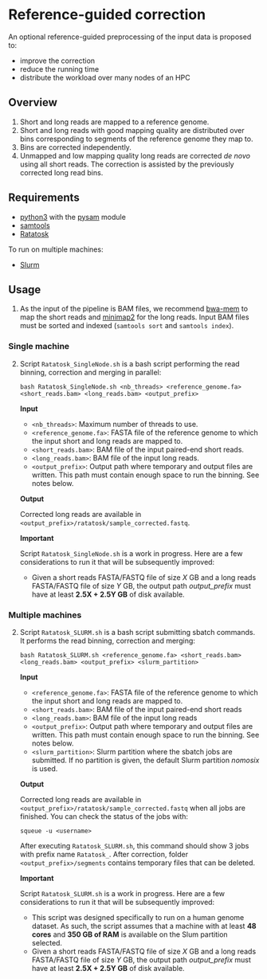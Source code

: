 # Reference-guided correction

An optional reference-guided preprocessing of the input data is proposed to:
- improve the correction
- reduce the running time
- distribute the workload over many nodes of an HPC

## Overview

1. Short and long reads are mapped to a reference genome.
2. Short and long reads with good mapping quality are distributed over bins corresponding to segments of the reference genome they map to.
3. Bins are corrected independently.
4. Unmapped and low mapping quality long reads are corrected *de novo* using all short reads. The correction is assisted by the previously corrected long read bins.

## Requirements

* [python3](https://python.org) with the [pysam](https://pysam.readthedocs.io) module
* [samtools](https://htslib.org)
* [Ratatosk](https://github.com/GuillaumeHolley/Ratatosk)

To run on multiple machines:

* [Slurm](https://slurm.schedmd.com)

## Usage

1. As the input of the pipeline is BAM files, we recommend [bwa-mem](https://github.com/lh3/bwa) to map the short reads and [minimap2](https://github.com/lh3/minimap2) for the long reads. Input BAM files must be sorted and indexed (`samtools sort` and `samtools index`).

### Single machine

2. Script `Ratatosk_SingleNode.sh` is a bash script performing the read binning, correction and merging in parallel:
	```
	bash Ratatosk_SingleNode.sh <nb_threads> <reference_genome.fa> <short_reads.bam> <long_reads.bam> <output_prefix>
	```

	**Input**

	- `<nb_threads>`: Maximum number of threads to use.
	- `<reference_genome.fa>`: FASTA file of the reference genome to which the input short and long reads are mapped to.
	- `<short_reads.bam>`: BAM file of the input paired-end short reads.
	- `<long_reads.bam>`: BAM file of the input long reads.
	- `<output_prefix>`: Output path where temporary and output files are written. This path must contain enough space to run the binning. See notes below.

	**Output**

	Corrected long reads are available in `<output_prefix>/ratatosk/sample_corrected.fastq`.

	**Important**

	Script `Ratatosk_SingleNode.sh` is a work in progress. Here are a few considerations to run it that will be subsequently improved:

	- Given a short reads FASTA/FASTQ file of size *X* GB and a long reads FASTA/FASTQ file of size *Y* GB, the output path *output_prefix* must have at least **2.5X + 2.5Y GB** of disk available.

### Multiple machines

2. Script `Ratatosk_SLURM.sh` is a bash script submitting sbatch commands. It performs the read binning, correction and merging:
	```
	bash Ratatosk_SLURM.sh <reference_genome.fa> <short_reads.bam> <long_reads.bam> <output_prefix> <slurm_partition>
	```

	**Input**

	- `<reference_genome.fa>`: FASTA file of the reference genome to which the input short and long reads are mapped to.
	- `<short_reads.bam>`: BAM file of the input paired-end short reads
	- `<long_reads.bam>`: BAM file of the input long reads
	- `<output_prefix>`: Output path where temporary and output files are written. This path must contain enough space to run the binning. See notes below.
	- `<slurm_partition>`: Slurm partition where the sbatch jobs are submitted. If no partition is given, the default Slurm partition *nomosix* is used.

	**Output**

	Corrected long reads are available in `<output_prefix>/ratatosk/sample_corrected.fastq` when all jobs are finished. You can check the status of the jobs with:
	```
	squeue -u <username>
	```
	After executing `Ratatosk_SLURM.sh`, this command should show 3 jobs with prefix name `Ratatosk_`. After correction, folder `<output_prefix>/segments` contains temporary files that can be deleted.


	**Important**

	Script `Ratatosk_SLURM.sh` is a work in progress. Here are a few considerations to run it that will be subsequently improved:

	- This script was designed specifically to run on a human genome dataset. As such, the script assumes that a machine with at least **48 cores** and **350 GB of RAM** is available on the Slum partition selected.
	- Given a short reads FASTA/FASTQ file of size *X* GB and a long reads FASTA/FASTQ file of size *Y* GB, the output path *output_prefix* must have at least **2.5X + 2.5Y GB** of disk available.